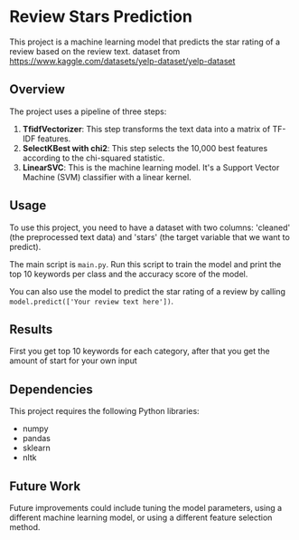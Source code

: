# Review Stars Prediction

This project is a machine learning model that predicts the star rating of a review based on the review text.
dataset from https://www.kaggle.com/datasets/yelp-dataset/yelp-dataset 
## Overview

The project uses a pipeline of three steps:

1. **TfidfVectorizer**: This step transforms the text data into a matrix of TF-IDF features.
2. **SelectKBest with chi2**: This step selects the 10,000 best features according to the chi-squared statistic.
3. **LinearSVC**: This is the machine learning model. It's a Support Vector Machine (SVM) classifier with a linear kernel.

## Usage

To use this project, you need to have a dataset with two columns: 'cleaned' (the preprocessed text data) and 'stars' (the target variable that we want to predict).

The main script is `main.py`. Run this script to train the model and print the top 10 keywords per class and the accuracy score of the model.

You can also use the model to predict the star rating of a review by calling `model.predict(['Your review text here'])`. 

## Results
First you get top 10 keywords for each category, after that you get the amount of start for your own input
## Dependencies

This project requires the following Python libraries:

- numpy
- pandas
- sklearn
- nltk

## Future Work

Future improvements could include tuning the model parameters, using a different machine learning model, or using a different feature selection method.
